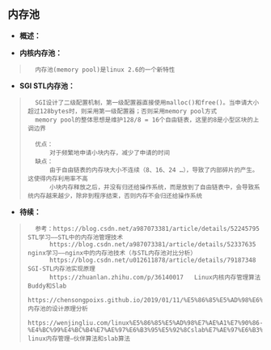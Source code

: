 ## 内存池
- **概述：**
>
>
>
>

- **内核内存池：**
>       内存池(memory pool)是linux 2.6的一个新特性
>
>
>
>
>

- **SGI STL内存池：**
>       SGI设计了二级配置机制，第一级配置器直接使用malloc()和free()。当申请大小超过128bytes时，则采用第一级配置器；否则采用memory pool方式
>       memory pool的整体思想是维护128/8 = 16个自由链表，这里的8是小型区块的上调边界
>
>       优点：
>           对于频繁地申请小块内存，减少了申请的时间
>       缺点：
>           由于自由链表的内存块大小不连续（8、16、24 …），导致了内部碎片的产生。这使得内存利用率不高
>           小块内存释放之后，并没有归还给操作系统，而是放到了自由链表中，会导致系统内存越来越少，除非到程序结束，否则内存不会归还给操作系统
>
>
>

- **待续：**
>       参考：https://blog.csdn.net/a987073381/article/details/52245795    STL学习——STL中的内存池管理技术
>           https://blog.csdn.net/a987073381/article/details/52337635       nginx学习——nginx中的内存池技术（与STL内存池对比分析）
>           https://blog.csdn.net/u012611878/article/details/79187348       SGI-STL内存池实现原理
>           https://zhuanlan.zhihu.com/p/36140017   Linux内核内存管理算法Buddy和Slab
>           https://chensongpoixs.github.io/2019/01/11/%E5%86%85%E5%AD%98%E6%B1%A0%E7%9A%84%E8%AE%BE%E8%AE%A1/  内存池的设计原理分析
>           https://wenjingliu.com/linux%E5%86%85%E5%AD%98%E7%AE%A1%E7%90%86-%E4%BC%99%E4%BC%B4%E7%AE%97%E6%B3%95%E5%92%8Cslab%E7%AE%97%E6%B3%95/html   linux内存管理–伙伴算法和slab算法
>
>
>
>
>
>
>
>
>
>
>
>
>
